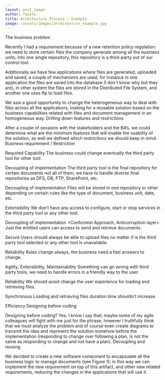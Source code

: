 ```yaml
---
layout: post_image
author: fausto
title: Architecture Process – Example
image: /assets/images/architexture_example.jpg
---
```


The business problem

Recently I had a requirement because of a new retention policy regulation: we need to store certain files the company generate among all the business units, into one single repository, this repository is a third-party out of our control tool.

Additionally we have few applications where files are generated, uploaded and saved; a couple of mechanisms are used, for instance in one application the files are saved into the database (I don´t know why but they are), in other system the files are stored in the Distributed File System, and another one uses ftp to load files.

We saw a good opportunity to change the heterogeneous way to deal with files across all the applications, looking for a reusable solution based on the business capabilities related with files and document management in an homogeneous way.
Drilling down features and restrictions

After a couple of sessions with the stakeholders and the BA’s, we could determine what are the minimum features that will enable the usability of the solution, as well we defined which restrictions we should keep in mind.
Business requirement / Restriction
	
Required Capability
The business could change eventually the third party tool for other tool.
	
Decoupling of implementation
The third party tool is the final repository for certain documents not all of them, we have to handle diverse final repositories as DFS, DB, FTP, SharePoint, etc.
	
Decoupling of implementation
Files will be stored in one repository or other depending on certain rules like the type of document, business unit, date, etc.
	
Extensibility
We don’t have any access to configure, start or stop services in the third party tool or any other tool.
	
Decoupling of implementation
<Conformist Approach, Anticorruption layer>
Just the entitled users can access to send and retrieve documents.
	
Secure
Users should always be able to upload files no matter if is the third party tool selected or any other tool is unavailable.
	
Reliability
Rules change always, the business need a fast answers to change.
	
Agility, Extensibility, Maintainability
Something can go wrong with third party tools, we need to handle errors in a friendly way to the user.
	
Reliability
We should avoid change the user experience for loading and retrieving files.
	
Synchronous
Loading and retrieving files duration time shouldn’t increase.
	
Efficiency
Designing before coding

Designing before coding? Yes, I know I say that; maybe some of my agile colleagues will fight with me just for the phrase, however I truthfully think that we must analyze the problem and of course even create diagrams to transmit the idea and represent the solution somehow before the implementation (responding to change over following a plan, is not the same as responding to change and not have a plan).
Decoupling and reusing

We decided to create a new software component to encapsulate all the business logic to manage documents (see Figure 1); in this way we can implement the new requirement on top of this artifact, and other new related requirements, reducing the changes in the applications that will use it.